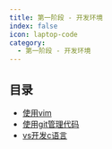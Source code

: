 ```yaml
---
title: 第一阶段 - 开发环境
index: false
icon: laptop-code
category:
  - 第一阶段 - 开发环境
---
```


## 目录

- [使用vim](vim.md)
- [使用git管理代码](git.md)
- [vs开发c语言](hellovs.md)
